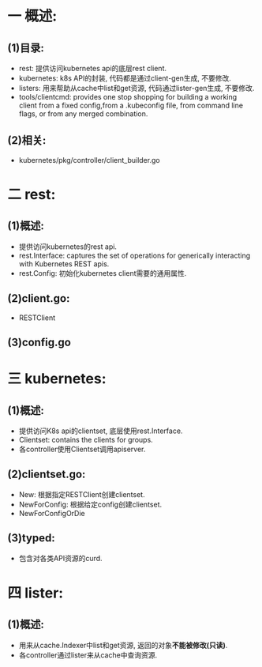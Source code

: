 # 一 概述:
## (1)目录:
- rest: 提供访问kubernetes api的底层rest client.
- kubernetes: k8s API的封装, 代码都是通过client-gen生成, 不要修改.
- listers: 用来帮助从cache中list和get资源, 代码通过lister-gen生成, 不要修改.
- tools/clientcmd: provides one stop shopping for building a working client from a fixed config,from a .kubeconfig file, from command line flags, or from any merged combination.

## (2)相关:
- kubernetes/pkg/controller/client_builder.go

# 二 rest:
## (1)概述:
- 提供访问kubernetes的rest api.
- rest.Interface: captures the set of operations for generically interacting with Kubernetes REST apis.
- rest.Config: 初始化kubernetes client需要的通用属性.

## (2)client.go:
- RESTClient

## (3)config.go

# 三 kubernetes:
## (1)概述:
- 提供访问K8s api的clientset, 底层使用rest.Interface.
- Clientset: contains the clients for groups.
- 各controller使用Clientset调用apiserver.

## (2)clientset.go:
- New: 根据指定RESTClient创建clientset.
- NewForConfig: 根据给定config创建clientset.
- NewForConfigOrDie

## (3)typed:
- 包含对各类API资源的curd.

# 四 lister:
## (1)概述:
- 用来从cache.Indexer中list和get资源, 返回的对象**不能被修改(只读)**.
- 各controller通过lister来从cache中查询资源.
